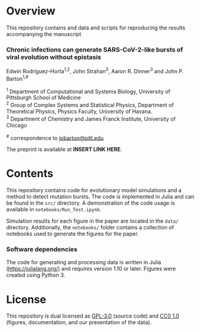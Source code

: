 
# Overview

This repository contains and data and scripts for reproducing the results accompanying the manuscript  

### Chronic infections can generate SARS-CoV-2-like bursts of viral evolution without epistasis
Edwin Rodríguez-Horta<sup>1,2</sup>, John Strahan<sup>3</sup>, Aaron R. Dinner<sup>3</sup> and John P. Barton<sup>1,#</sup>

<sup>1</sup> Department of Computational and Systems Biology, University of Pittsburgh School of Medicine  
<sup>2</sup> Group of Complex Systems and Statistical Physics, Department of Theoretical Physics, Physics Faculty, University of Havana.  
<sup>3</sup> Department of Chemistry and James Franck Institute, University of Chicago  

<sup>#</sup> correspondence to [jpbarton@pitt.edu](mailto:jpbarton@pitt.edu)  

The preprint is available at __INSERT LINK HERE__.

# Contents

This repository contains code for evolutionary model simulations and a method to detect mutation bursts. The code is implemented in Julia and can be found in the `src/` directory. A demonstration of the code usage is available in `notebooks/Run_Test.ipynb`. 

Simulation results for each figure in the paper are located in the `data/` directory. Additionally, the `notebooks/` folder contains a collection of notebooks used to generate the figures for the paper.

### Software dependencies

The code for generating and processing data is written in Julia (https://julialang.org/) and requires version 1.10 or later. Figures were created using Python 3.

# License

This repository is dual licensed as [GPL-3.0](LICENSE-GPL) (source code) and [CC0 1.0](LICENSE-CC0) (figures, documentation, and our presentation of the data).
